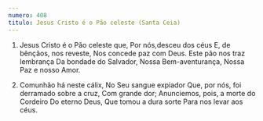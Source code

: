 ```yaml
---
numero: 408
titulo: Jesus Cristo é o Pão celeste (Santa Ceia)
---
```

1. Jesus Cristo é o Pão celeste que,
   Por nós,desceu dos céus
   E, de bênçãos, nos reveste,
   Nos concede paz com Deus.
   Este pão nos traz lembrança
   Da bondade do Salvador,
   Nossa Bem-aventurança,
   Nossa Paz e nosso Amor.

2. Comunhão há neste cálix,
   No Seu sangue expiador
   Que, por nós, foi derramado sobre a cruz,
   Com grande dor;
   Anunciemos, pois, a morte do Cordeiro
   Do eterno Deus,
   Que tomou a dura sorte
   Para nos levar aos céus.
